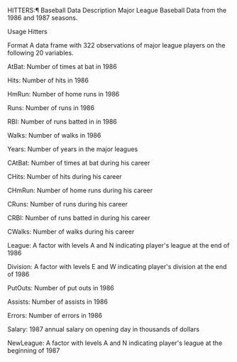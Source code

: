 
HITTERS:¶
Baseball Data
Description Major League Baseball Data from the 1986 and 1987 seasons.

Usage
Hitters

Format
A data frame with 322 observations of major league players on the following 20 variables.

AtBat: Number of times at bat in 1986

Hits: Number of hits in 1986

HmRun: Number of home runs in 1986

Runs: Number of runs in 1986

RBI: Number of runs batted in in 1986

Walks: Number of walks in 1986

Years: Number of years in the major leagues

CAtBat: Number of times at bat during his career

CHits: Number of hits during his career

CHmRun: Number of home runs during his career

CRuns: Number of runs during his career

CRBI: Number of runs batted in during his career

CWalks: Number of walks during his career

League: A factor with levels A and N indicating player's league at the end of 1986

Division: A factor with levels E and W indicating player's division at the end of 1986

PutOuts: Number of put outs in 1986

Assists: Number of assists in 1986

Errors: Number of errors in 1986

Salary: 1987 annual salary on opening day in thousands of dollars

NewLeague: A factor with levels A and N indicating player's league at the beginning of 1987
